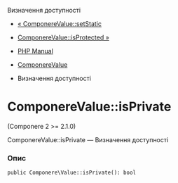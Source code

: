 Визначення доступності

-   [« ComponereValue::setStatic](componere-value.setstatic.html)
    
-   [ComponereValue::isProtected »](componere-value.isprotected.html)
    
-   [PHP Manual](index.md)
    
-   [ComponereValue](class.componere-value.html)
    
-   Визначення доступності
    

# ComponereValue::isPrivate

(Componere 2 >= 2.1.0)

ComponereValue::isPrivate — Визначення доступності

### Опис

```methodsynopsis
public Componere\Value::isPrivate(): bool
```